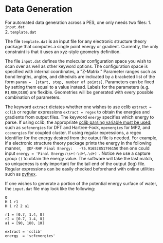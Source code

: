 # Data Generation

For automated data generation across a PES, one only needs two files:
    1. `input.dat`  
    2. `template.dat`

The file `template.dat` is an input file for any electronic structure theory package that computes a single point energy or gradient.
Currently, the only constraint is that it uses an xyz-style geometry definition.

The file `input.dat` defines the molecular configuration space you wish to scan over as well as other keyword options. 
The configuration space is specified with internal coordinates, a "Z-Matrix." 
Parameter ranges such as bond lengths, angles, and dihedrals are indicated by a bracketed list of the form `param =  [start, stop, number of points]`. 
Parameters can be fixed by setting them equal to a value instead. 
Labels for the parameters (e.g. `R1`,`ROH`,`D180`) are flexible. 
Geometries will be generated with every possible combination of parameters.

The keyword `extract` dictates whether one wishes to use cclib `extract = cclib` or regular expressions `extract = regex` to obtain the energies and gradients from output files. 
The keyword `energy` specifies which energy to parse. 
If using cclib, the appropriate [cclib parsing variable must be used](https://cclib.github.io/data.html), such as `scfenergies` for DFT and Hartree-Fock, `mpenergies` for MP2, and `ccenergies` for coupled cluster.
If using regular expressions, a regex identifier for the energy desired from the output file is needed. 
For example, if a electronic structure theory package prints the energy in the following manner, `  @DF-RHF Final Energy:   -75.91652851796150`
then one could input `energy = 'Final Energy:\s+(-\d+\.\d+)'`. 
   Notice we use a capture group `()` to obtain the energy value.
The software will take the last match, so uniqueness is only important for the tail end of the output (log) file.
Regular expressions can be easily checked beforehand with online utilities such as [pythex](https://pythex.org/).


If one wishes to generate a portion of the potential energy surface of water, the `input.dat` file may look like the following:


```
O  
H 1 r1  
H 1 r2 2 a1  

r1 = [0.7, 1.4, 8]  
r2 = [0.7, 1.4, 8]
a1 = [90, 180, 10]

extract = 'cclib'
energy  = 'scfenergies'

```
